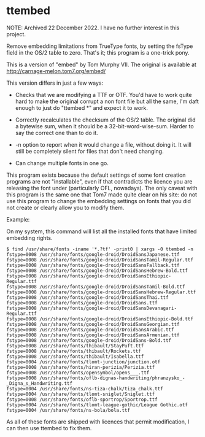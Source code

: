 ttembed
=======

NOTE: Archived 22 December 2022. I have no further interest in this project.

Remove embedding limitations from TrueType fonts, by setting the fsType field
in the OS/2 table to zero. That's it; this program is a one-trick pony.

This is a version of "embed" by Tom Murphy VII. The original
is available at http://carnage-melon.tom7.org/embed/

This version differs in just a few ways:

* Checks that we are modifying a TTF or OTF. You'd have to work quite hard
to make the original corrupt a non font file but all the same, I'm daft
enough to just do "ttembed *" and expect it to work.

* Correctly recalculates the checksum of the OS/2 table. The original
did a bytewise sum, when it should be a 32-bit-word-wise-sum. Harder to
say the correct one than to do it.

* -n option to report when it would change a file, without doing it. It
will still be completely silent for files that don't need changing.

* Can change multiple fonts in one go.

This program exists because the default settings of some font creation 
programs are not "installable", even if that contradicts the licence you
are releasing the font under (particularly OFL, nowadays).
The only caveat with this program is the same one that Tom7 made quite clear
on his site: do not use this program to change the embedding settings
on fonts that you did not create or clearly allow you to modify them.

Example:

On my system, this command will list all the installed fonts that have limited embedding rights.


```
$ find /usr/share/fonts -iname '*.?tf' -print0 | xargs -0 ttembed -n
fstype=0008 /usr/share/fonts/google-droid/DroidSansJapanese.ttf
fstype=0008 /usr/share/fonts/google-droid/DroidSansTamil-Regular.ttf
fstype=0008 /usr/share/fonts/google-droid/DroidSansFallback.ttf
fstype=0008 /usr/share/fonts/google-droid/DroidSansHebrew-Bold.ttf
fstype=0008 /usr/share/fonts/google-droid/DroidSansEthiopic-Regular.ttf
fstype=0008 /usr/share/fonts/google-droid/DroidSansTamil-Bold.ttf
fstype=0008 /usr/share/fonts/google-droid/DroidSansHebrew-Regular.ttf
fstype=0008 /usr/share/fonts/google-droid/DroidSansThai.ttf
fstype=0008 /usr/share/fonts/google-droid/DroidSans.ttf
fstype=0008 /usr/share/fonts/google-droid/DroidSansDevanagari-Regular.ttf
fstype=0008 /usr/share/fonts/google-droid/DroidSansEthiopic-Bold.ttf
fstype=0008 /usr/share/fonts/google-droid/DroidSansGeorgian.ttf
fstype=0008 /usr/share/fonts/google-droid/DroidSansArabic.ttf
fstype=0008 /usr/share/fonts/google-droid/DroidSansArmenian.ttf
fstype=0008 /usr/share/fonts/google-droid/DroidSans-Bold.ttf
fstype=0008 /usr/share/fonts/thibault/StayPuft.ttf
fstype=0008 /usr/share/fonts/thibault/Rockets.ttf
fstype=0008 /usr/share/fonts/thibault/Isabella.ttf
fstype=0004 /usr/share/fonts/tlomt-junction/junction.otf
fstype=0008 /usr/share/fonts/hiran-perizia/Perizia.ttf
fstype=0008 /usr/share/fonts/opensymbol/opens___.ttf
fstype=0008 /usr/share/fonts/oflb-dignas-handwriting/phranzysko_-_Digna_s_Handwriting.ttf
fstype=0004 /usr/share/fonts/ns-tiza-chalk/tiza_chalk.ttf
fstype=0004 /usr/share/fonts/tlomt-sniglet/Sniglet.ttf
fstype=0008 /usr/share/fonts/oflb-sportrop/Sportrop.ttf
fstype=0004 /usr/share/fonts/tlomt-league-gothic/League Gothic.otf
fstype=0004 /usr/share/fonts/ns-bola/bola.ttf
```

As all of these fonts are shipped with licences that permit modification, I can then use ttembed to fix them.
